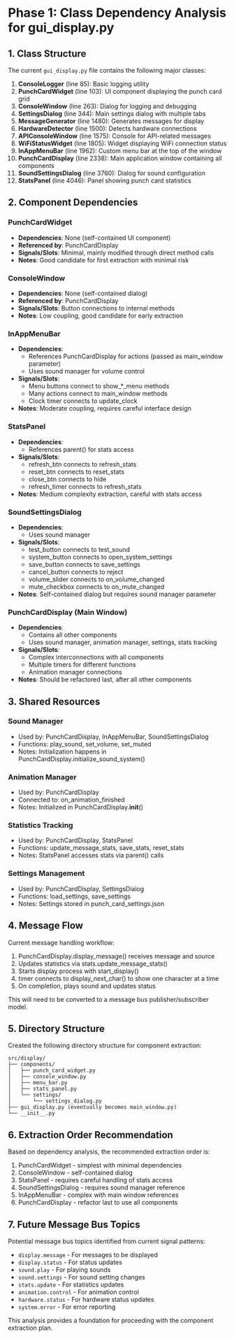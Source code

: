 # Phase 1: Class Dependency Analysis for gui_display.py

## 1. Class Structure

The current `gui_display.py` file contains the following major classes:

1. **ConsoleLogger** (line 85): Basic logging utility
2. **PunchCardWidget** (line 103): UI component displaying the punch card grid
3. **ConsoleWindow** (line 263): Dialog for logging and debugging
4. **SettingsDialog** (line 344): Main settings dialog with multiple tabs
5. **MessageGenerator** (line 1480): Generates messages for display
6. **HardwareDetector** (line 1500): Detects hardware connections
7. **APIConsoleWindow** (line 1575): Console for API-related messages
8. **WiFiStatusWidget** (line 1805): Widget displaying WiFi connection status
9. **InAppMenuBar** (line 1962): Custom menu bar at the top of the window
10. **PunchCardDisplay** (line 2338): Main application window containing all components
11. **SoundSettingsDialog** (line 3760): Dialog for sound configuration
12. **StatsPanel** (line 4046): Panel showing punch card statistics

## 2. Component Dependencies

### PunchCardWidget
- **Dependencies**: None (self-contained UI component)
- **Referenced by**: PunchCardDisplay
- **Signals/Slots**: Minimal, mainly modified through direct method calls
- **Notes**: Good candidate for first extraction with minimal risk

### ConsoleWindow
- **Dependencies**: None (self-contained dialog)
- **Referenced by**: PunchCardDisplay
- **Signals/Slots**: Button connections to internal methods
- **Notes**: Low coupling, good candidate for early extraction

### InAppMenuBar
- **Dependencies**: 
  - References PunchCardDisplay for actions (passed as main_window parameter)
  - Uses sound manager for volume control
- **Signals/Slots**: 
  - Menu buttons connect to show_*_menu methods
  - Many actions connect to main_window methods
  - Clock timer connects to update_clock
- **Notes**: Moderate coupling, requires careful interface design

### StatsPanel
- **Dependencies**:
  - References parent() for stats access
- **Signals/Slots**:
  - refresh_btn connects to refresh_stats
  - reset_btn connects to reset_stats
  - close_btn connects to hide
  - refresh_timer connects to refresh_stats
- **Notes**: Medium complexity extraction, careful with stats access

### SoundSettingsDialog
- **Dependencies**:
  - Uses sound manager
- **Signals/Slots**:
  - test_button connects to test_sound
  - system_button connects to open_system_settings
  - save_button connects to save_settings
  - cancel_button connects to reject
  - volume_slider connects to on_volume_changed
  - mute_checkbox connects to on_mute_changed
- **Notes**: Self-contained dialog but requires sound manager parameter

### PunchCardDisplay (Main Window)
- **Dependencies**: 
  - Contains all other components
  - Uses sound manager, animation manager, settings, stats tracking
- **Signals/Slots**:
  - Complex interconnections with all components
  - Multiple timers for different functions
  - Animation manager connections
- **Notes**: Should be refactored last, after all other components

## 3. Shared Resources

### Sound Manager
- Used by: PunchCardDisplay, InAppMenuBar, SoundSettingsDialog
- Functions: play_sound, set_volume, set_muted
- Notes: Initialization happens in PunchCardDisplay.initialize_sound_system()

### Animation Manager
- Used by: PunchCardDisplay
- Connected to: on_animation_finished
- Notes: Initialized in PunchCardDisplay.__init__()

### Statistics Tracking
- Used by: PunchCardDisplay, StatsPanel
- Functions: update_message_stats, save_stats, reset_stats
- Notes: StatsPanel accesses stats via parent() calls

### Settings Management
- Used by: PunchCardDisplay, SettingsDialog
- Functions: load_settings, save_settings
- Notes: Settings stored in punch_card_settings.json

## 4. Message Flow

Current message handling workflow:
1. PunchCardDisplay.display_message() receives message and source
2. Updates statistics via stats.update_message_stats()
3. Starts display process with start_display()
4. timer connects to display_next_char() to show one character at a time
5. On completion, plays sound and updates status

This will need to be converted to a message bus publisher/subscriber model.

## 5. Directory Structure

Created the following directory structure for component extraction:
```
src/display/
├── components/
│   ├── punch_card_widget.py
│   ├── console_window.py
│   ├── menu_bar.py
│   ├── stats_panel.py
│   └── settings/
│       └── settings_dialog.py
├── gui_display.py (eventually becomes main_window.py)
└── __init__.py
```

## 6. Extraction Order Recommendation

Based on dependency analysis, the recommended extraction order is:
1. PunchCardWidget - simplest with minimal dependencies
2. ConsoleWindow - self-contained dialog
3. StatsPanel - requires careful handling of stats access
4. SoundSettingsDialog - requires sound manager reference
5. InAppMenuBar - complex with main window references
6. PunchCardDisplay - refactor last to use all components

## 7. Future Message Bus Topics

Potential message bus topics identified from current signal patterns:
- `display.message` - For messages to be displayed
- `display.status` - For status updates
- `sound.play` - For playing sounds
- `sound.settings` - For sound setting changes
- `stats.update` - For statistics updates
- `animation.control` - For animation control
- `hardware.status` - For hardware status updates
- `system.error` - For error reporting

This analysis provides a foundation for proceeding with the component extraction plan. 